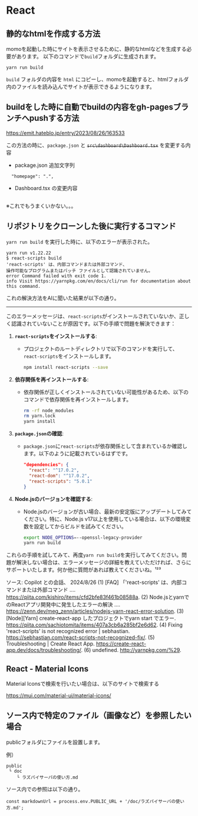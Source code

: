 # React

## 静的なhtmlを作成する方法

momoを起動した時にサイトを表示させるために、静的なhtmlなどを生成する必要があります。
以下のコマンドで`build`フォルダに生成されます。
```
yarn run build
```
`build` フォルダの内容を `html` にコピーし、momoを起動すると、htmlフォルダ内のファイルを読み込んでサイトが表示できるようになります。

## buildをした時に自動でbuildの内容をgh-pagesブランチへpushする方法

https://emit.hateblo.jp/entry/2023/08/26/163533

この方法の時に、`package.json` と ~~`src\dashboard\Dashboard.tsx`~~ を変更する内容

- package.json 追加文字列
```
  "homepage": ".",
```

- Dashboard.tsx の変更内容
```
```

※これでもうまくいかない。。。

## リポジトリをクローンした後に実行するコマンド

`yarn run build` を実行した時に、以下のエラーが表示された。

```
yarn run v1.22.22
$ react-scripts build
'react-scripts' は、内部コマンドまたは外部コマンド、
操作可能なプログラムまたはバッチ ファイルとして認識されていません。
error Command failed with exit code 1.
info Visit https://yarnpkg.com/en/docs/cli/run for documentation about this command.
```

これの解決方法をAIに聞いた結果が以下の通り。

---
このエラーメッセージは、`react-scripts`がインストールされていないか、正しく認識されていないことが原因です。以下の手順で問題を解決できます：

1. **`react-scripts`をインストールする**:
   - プロジェクトのルートディレクトリで以下のコマンドを実行して、`react-scripts`をインストールします。
     ```bash
     npm install react-scripts --save
     ```

2. **依存関係を再インストールする**:
   - 依存関係が正しくインストールされていない可能性があるため、以下のコマンドで依存関係を再インストールします。
     ```bash
     rm -rf node_modules
     rm yarn.lock
     yarn install
     ```

3. **`package.json`の確認**:
   - `package.json`に`react-scripts`が依存関係として含まれているか確認します。以下のように記載されているはずです。
     ```json
     "dependencies": {
       "react": "^17.0.2",
       "react-dom": "^17.0.2",
       "react-scripts": "5.0.1"
     }
     ```

4. **Node.jsのバージョンを確認する**:
   - Node.jsのバージョンが古い場合、最新の安定版にアップデートしてみてください。特に、Node.js v17以上を使用している場合は、以下の環境変数を設定してからビルドを試みてください。
     ```bash
     export NODE_OPTIONS=--openssl-legacy-provider
     yarn run build
     ```

これらの手順を試してみて、再度`yarn run build`を実行してみてください。問題が解決しない場合は、エラーメッセージの詳細を教えていただければ、さらにサポートいたします。何か他に質問があれば教えてくださいね。¹²³

ソース: Copilot との会話、 2024/8/26
(1) [FAQ] 「'react-scripts' は、内部コマンドまたは外部コマンド .... https://qiita.com/kishiro/items/cfd2bfe83f461b08588a.
(2) Node.jsとyarnでのReactアプリ開発中に発生したエラーの解決 .... https://zenn.dev/meg_zenn/articles/nodejs-yarn-react-error-solution.
(3) [Node][Yarn] create-react-app したプロジェクトでyarn start でエラー. https://qiita.com/sachiotomita/items/407a3cb6a285bf2e6d62.
(4) Fixing 'react-scripts' is not recognized error | sebhastian. https://sebhastian.com/react-scripts-not-recognized-fix/.
(5) Troubleshooting | Create React App. https://create-react-app.dev/docs/troubleshooting/.
(6) undefined. http://yarnpkg.com/%29.

## React - Material Icons

Material Iconsで検索を行いたい場合は、以下のサイトで検索する

https://mui.com/material-ui/material-icons/

## ソース内で特定のファイル（画像など）を参照したい場合

publicフォルダにファイルを設置します。

例）
```
public
 └ doc
    └ ラズパイサーバの使い方.md
```

ソース内での参照は以下の通り。

```
const markdownUrl = process.env.PUBLIC_URL + '/doc/ラズパイサーバの使い方.md';
```

